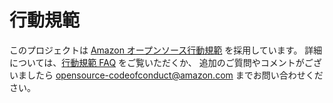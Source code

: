 # 行動規範

このプロジェクトは [Amazon オープンソース行動規範](https://aws.github.io/code-of-conduct) を採用しています。
詳細については、[行動規範 FAQ](https://aws.github.io/code-of-conduct-faq) をご覧いただくか、
追加のご質問やコメントがございましたら opensource-codeofconduct@amazon.com までお問い合わせください。